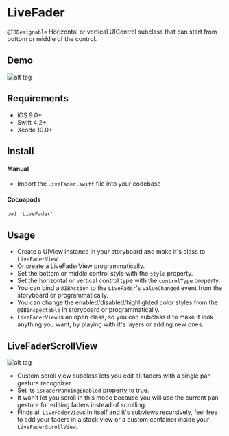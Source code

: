 LiveFader
===

`@IBDesignable` Horizontal or vertical UIControl subclass that can start from bottom or middle of the control.

Demo
----

![alt tag](https://github.com/cemolcay/LiveFader/raw/master/demo.gif)

Requirements
----

* iOS 9.0+
* Swift 4.2+
* Xcode 10.0+

Install
----

#### Manual

* Import the `LiveFader.swift` file into your codebase

#### Cocoapods

```
pod 'LiveFader'
```

Usage
----

* Create a UIView instance in your storyboard and make it's class to `LiveFaderView`.
* Or create a LiveFaderView programmatically.
* Set the bottom or middle control style with the `style` property.
* Set the horizontal or vertical control type with the `controlType` property.
* You can bind a `@IBAction` to the `LiveFader`'s `valueChanged` event from the storyboard or programmatically.
* You can change the enabled/disabled/highlighted color styles from the `@IBInspectable` in storyboard or programmatically.
* `LiveFaderView` is an open class, so you can subclass it to make it look anything you want, by playing with it's layers or adding new ones.

LiveFaderScrollView
----

![alt tag](https://github.com/cemolcay/LiveFader/raw/master/scroll.gif)

* Custom scroll view subclass lets you edit all faders with a single pan gesture recognizer.
* Set its `isFaderPanningEnabled` property to true. 
* It won't let you scroll in this mode because you will use the current pan gesture for editing faders instead of scrolling.
* Finds all `LiveFaderView`s in itself and it's subviews recursively, feel free to add your faders in a stack view or a custom container inside your `LiveFaderScrollView`.
